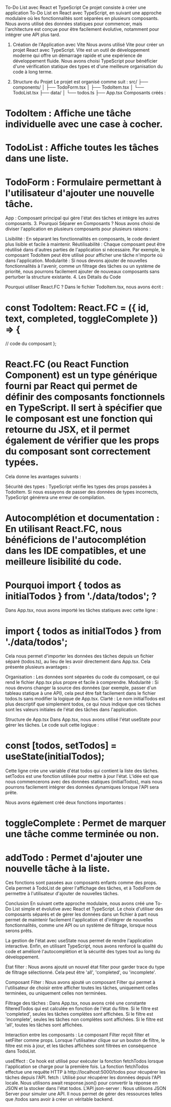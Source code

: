 To-Do List avec React et TypeScript
Ce projet consiste à créer une application To-Do List en React avec TypeScript, en suivant une approche modulaire où les fonctionnalités sont séparées en plusieurs composants. Nous avons utilisé des données statiques pour commencer, mais l'architecture est conçue pour être facilement évolutive, notamment pour intégrer une API plus tard.

1. Création de l'Application avec Vite
Nous avons utilisé Vite pour créer un projet React avec TypeScript. Vite est un outil de développement moderne qui offre un démarrage rapide et une expérience de développement fluide. Nous avons choisi TypeScript pour bénéficier d'une vérification statique des types et d'une meilleure organisation du code à long terme.

2. Structure du Projet
Le projet est organisé comme suit :
src/
  ├── components/
  │     ├── TodoForm.tsx
  │     ├── TodoItem.tsx
  │     └── TodoList.tsx
  ├── data/
  │     └── todos.ts
  ├── App.tsx
Composants créés :
# TodoItem : Affiche une tâche individuelle avec une case à cocher.
# TodoList : Affiche toutes les tâches dans une liste.
# TodoForm : Formulaire permettant à l'utilisateur d'ajouter une nouvelle tâche.
App : Composant principal qui gère l'état des tâches et intègre les autres composants.
3. Pourquoi Séparer en Composants ?
Nous avons choisi de diviser l'application en plusieurs composants pour plusieurs raisons :

Lisibilité : En séparant les fonctionnalités en composants, le code devient plus lisible et facile à maintenir.
Réutilisabilité : Chaque composant peut être réutilisé dans d'autres parties de l'application si nécessaire. Par exemple, le composant TodoItem peut être utilisé pour afficher une tâche n'importe où dans l'application.
Modularité : Si nous devons ajouter de nouvelles fonctionnalités à l'avenir, comme un filtrage des tâches ou un système de priorité, nous pourrons facilement ajouter de nouveaux composants sans perturber la structure existante.
4. Les Détails du Code

Pourquoi utiliser React.FC ?
Dans le fichier TodoItem.tsx, nous avons écrit :

# const TodoItem: React.FC<TodoItemProps> = ({ id, text, completed, toggleComplete }) => {
  // code du composant
};
# React.FC (ou React Function Component) est un type générique fourni par React qui permet de définir des composants fonctionnels en TypeScript. Il sert à spécifier que le composant est une fonction qui retourne du JSX, et il permet également de vérifier que les props du composant sont correctement typées.

Cela donne les avantages suivants :

Sécurité des types : TypeScript vérifie les types des props passées à TodoItem. Si nous essayons de passer des données de types incorrects, TypeScript générera une erreur de compilation.
# Autocomplétion et documentation : En utilisant React.FC, nous bénéficions de l'autocomplétion dans les IDE compatibles, et une meilleure lisibilité du code.
# Pourquoi import { todos as initialTodos } from './data/todos'; ?
Dans App.tsx, nous avons importé les tâches statiques avec cette ligne :

# import { todos as initialTodos } from './data/todos';
Cela nous permet d'importer les données des tâches depuis un fichier séparé (todos.ts), au lieu de les avoir directement dans App.tsx. Cela présente plusieurs avantages :

Organisation : Les données sont séparées du code du composant, ce qui rend le fichier App.tsx plus propre et facile à comprendre.
Modularité : Si nous devons changer la source des données (par exemple, passer d'un tableau statique à une API), cela peut être fait facilement dans le fichier todos.ts sans modifier la logique de App.tsx.
Clarté : Le nom initialTodos est plus descriptif que simplement todos, ce qui nous indique que ces tâches sont les valeurs initiales de l'état des tâches dans l'application.

Structure de App.tsx
Dans App.tsx, nous avons utilisé l'état useState pour gérer les tâches. Le code suit cette logique :

# const [todos, setTodos] = useState(initialTodos);
Cette ligne crée une variable d'état todos qui contient la liste des tâches. setTodos est une fonction utilisée pour mettre à jour l'état. L'idée est que nous commencerons avec des données statiques (initialTodos), mais nous pourrons facilement intégrer des données dynamiques lorsque l'API sera prête.

Nous avons également créé deux fonctions importantes :

# toggleComplete : Permet de marquer une tâche comme terminée ou non.
# addTodo : Permet d'ajouter une nouvelle tâche à la liste.
Ces fonctions sont passées aux composants enfants comme des props. Cela permet à TodoList de gérer l'affichage des tâches, et à TodoForm de permettre à l'utilisateur d'ajouter de nouvelles tâches.

Conclusion
En suivant cette approche modulaire, nous avons créé une To-Do List simple et évolutive avec React et TypeScript. Le choix d'utiliser des composants séparés et de gérer les données dans un fichier à part nous permet de maintenir facilement l'application et d'intégrer de nouvelles fonctionnalités, comme une API ou un système de filtrage, lorsque nous serons prêts.

La gestion de l'état avec useState nous permet de rendre l'application interactive. Enfin, en utilisant TypeScript, nous avons renforcé la qualité du code et amélioré l'autocomplétion et la sécurité des types tout au long du développement.

État filter : Nous avons ajouté un nouvel état filter pour garder trace du type de filtrage sélectionné. Cela peut être 'all', 'completed', ou 'incomplete'.

Composant Filter : Nous avons ajouté un composant Filter qui permet à l'utilisateur de choisir entre afficher toutes les tâches, uniquement celles terminées, ou uniquement celles non terminées.

Filtrage des tâches : Dans App.tsx, nous avons créé une constante filteredTodos qui est calculée en fonction de l'état du filtre. Si le filtre est 'completed', seules les tâches complètes sont affichées. Si le filtre est 'incomplete', seules les tâches non complètes sont affichées. Si le filtre est 'all', toutes les tâches sont affichées.

Interaction entre les composants : Le composant Filter reçoit filter et setFilter comme props. Lorsque l'utilisateur clique sur un bouton de filtre, le filtre est mis à jour, et les tâches affichées sont filtrées en conséquence dans TodoList.

useEffect : Ce hook est utilisé pour exécuter la fonction fetchTodos lorsque l'application se charge pour la première fois. La fonction fetchTodos effectue une requête HTTP à http://localhost:5000/todos pour récupérer les tâches depuis l'API.
fetch : Utilisé pour récupérer les données depuis l'API locale. Nous utilisons await response.json() pour convertir la réponse en JSON et la stocker dans l'état todos.
L'API json-server : Nous utilisons JSON Server pour simuler une API. Il nous permet de gérer des ressources telles que /todos sans avoir à créer un véritable backend.